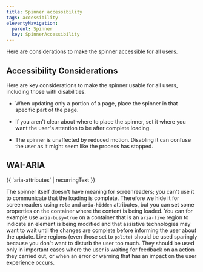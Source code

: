 ```yaml
---
title: Spinner accessibility
tags: accessibility
eleventyNavigation:
  parent: Spinner
  key: SpinnerAccessibility
---
```

<section>

Here are considerations to make the spinner accessible for all users.

</section>


<section> 

## Accessibility Considerations

Here are key considerations to make the spinner usable for all users, including those with disabilities.

  - When updating only a portion of a page, place the spinner in that specific part of the page.

  - If you aren't clear about where to place the spinner, set it where you want the user's attention to be after complete loading.

  - The spinner is unaffected by reduced motion. Disabling it can confuse the user as it might seem like the process has stopped.

</section>


<section>

## WAI-ARIA

{{ 'aria-attributes' | recurringText }}

The spinner itself doesn't have meaning for screenreaders; you can't use it to communicate that the loading is complete. Therefore we hide it for screenreaders using `role` and `aria-hidden` attributes, but you can set some properties on the container where the content is being loaded. You can for example use `aria-busy=true` on a container that is an `aria-live` region to indicate an element is being modified and that assistive technologies may want to wait until the changes are complete before informing the user about the update. 
Live regions (even those set to `polite`) should be used sparingly because you don't want to disturb the user too much. They should be used only in important cases where the user is waiting for feedback on an action they carried out, or when an error or warning that has an impact on the user experience occurs.
</section>
